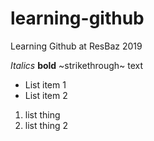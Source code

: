 # learning-github
Learning Github at ResBaz 2019

*Italics* **bold** ~strikethrough~ text

* List item 1
* List item 2

1. list thing
1. list thing 2
